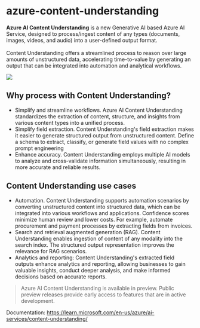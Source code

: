 # azure-content-understanding

**Azure AI Content Understanding** is a new Generative AI based Azure AI Service, designed to process/ingest content of any types (documents, images, videos, and audio) into a user-defined output format.<br><br>
Content Understanding offers a streamlined process to reason over large amounts of unstructured data, accelerating time-to-value by generating an output that can be integrated into automation and analytical workflows.<br>

<img src="https://learn.microsoft.com/en-us/azure/ai-services/content-understanding/media/overview/overview-flow.png">

## Why process with Content Understanding?
- Simplify and streamline workflows. Azure AI Content Understanding standardizes the extraction of content, structure, and insights from various content types into a unified process.
- Simplify field extraction. Content Understanding's field extraction makes it easier to generate structured output from unstructured content. Define a schema to extract, classify, or generate field values with no complex prompt engineering
- Enhance accuracy. Content Understanding employs multiple AI models to analyze and cross-validate information simultaneously, resulting in more accurate and reliable results.

## Content Understanding use cases
- Automation. Content Understanding supports automation scenarios by converting unstructured content into structured data, which can be integrated into various workflows and applications. Confidence scores minimize human review and lower costs. For example, automate procurement and payment processes by extracting fields from invoices.
- Search and retrieval augmented generation (RAG). Content Understanding enables ingestion of content of any modality into the search index. The structured output representation improves the relevance for RAG scenarios.
- Analytics and reporting: Content Understanding's extracted field outputs enhance analytics and reporting, allowing businesses to gain valuable insights, conduct deeper analysis, and make informed decisions based on accurate reports.

> Azure AI Content Understanding is available in preview. Public preview releases provide early access to features that are in active development.

Documentation:
https://learn.microsoft.com/en-us/azure/ai-services/content-understanding/
